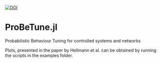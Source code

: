 [![DOI](https://zenodo.org/badge/403623669.svg)](https://zenodo.org/badge/latestdoi/403623669)

# ProBeTune.jl
Probabilistic Behaviour Tuning for controlled systems and networks

Plots, presented in the paper by Hellmann et al. can be obtained by running the scripts in the examples folder.
